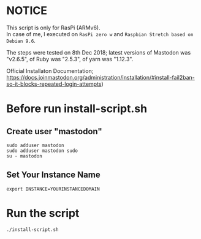 # NOTICE
This script is only for RasPi (ARMv6).  
In case of me, I executed on `RasPi zero w` and `Raspbian Stretch based on Debian 9.6`.  

The steps were tested on 8th Dec 2018; latest versions of Mastodon was "v2.6.5", of Ruby was "2.5.3", of yarn was "1.12.3".
  
Official Installaton Documentation; https://docs.joinmastodon.org/administration/installation/#install-fail2ban-so-it-blocks-repeated-login-attempts)  


# Before run install-script.sh  

## Create user "mastodon"
```
sudo adduser mastodon
sudo adduser mastodon sudo 
su - mastodon
```
##  Set Your Instance Name
```
export INSTANCE=YOURINSTANCEDOMAIN  
```  
# Run the script  
```
./install-script.sh
```
